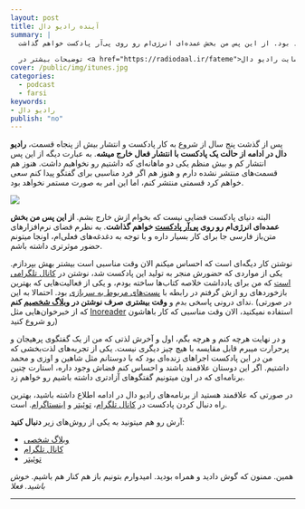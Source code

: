 ```yaml
---
layout: post
title: آینده رادیو دال
summary: |
  با انتشار قسمت چهل و هشت، رادیو دال از حالت یک پادکست با انتشار فعال خارج میشه. به عبارت دیگه از این پس انتشار کم و بیش منظم یکی دو ماهانه‌ای که تا قسمت قبل داشتیم رو نخواهیم داشت. هنوز هم اگر فرد مناسبی برای گفتگو پیدا کنم سعی خواهم کرد قسمتی منتشر کنم، اما این امر به صورت مستمر نخواهد بود. از این پس من بخش عمده‌ای انرژی‌ام رو روی پی‌آر پادکست خواهم گذاشت.

  توضیحات بیشتر در <a href="https://radiodaal.ir/fateme">سایت رادیو دال</a>.
cover: /public/img/itunes.jpg
categories:
  - podcast
  - farsi
keywords:
- رادیو دال
publish: "no"
---
```


پس از گذشت پنج سال از شروع به کار پادکست و انتشار بیش از پنجاه قسمت، **رادیو دال در ادامه از حالت یک پادکست با انتشار فعال خارج میشه**. به عبارت دیگه از این پس انتشار کم و بیش منظم یکی دو ماهانه‌ای که داشتیم رو نخواهیم داشت. هنوز هم قسمت‌های منتشر نشده دارم و هنوز هم اگر فرد مناسبی برای گفتگو پیدا کنم سعی خواهم کرد قسمتی منتشر کنم، اما این امر به صورت مستمر نخواهد بود.

<img src="{{site.baseurl}}/public/img/daal-update/PR-Podcast.png" class="small-right-cover"/>

البته دنیای پادکست فضایی نیست که بخوام ازش خارج بشم. **از این پس من بخش عمده‌ای انرژی‌ام رو روی [پی‌آر پادکست](https://prpodcast.net) خواهم گذاشت**. به نظرم فضای نرم‌افزارهای متن‌باز فارسی جا برای کار بسیار داره و با توجه به دغدغه‌های فعلی‌ام، اونجا میتونم حضور موثرتری داشته باشم.

<!-- more -->

نوشتن کار دیگه‌ای است که احساس میکنم الان وقت مناسبی است بیشتر بهش بپردازم. یکی از مواردی که حضورش منجر به تولید این پادکست شد، نوشتن در [کانال تلگرامی است](https://t.me/arashseyeholes) که من برای یادداشت خلاصه کتاب‌ها ساخته بودم، و یکی از فعالیت‌هایی که بهترین بازخوردهای رو ازش گرفتم در رابطه با [پست‌های مربوط به سربازی](https://arashtaher.ir/blog/six-years/) بود. احتمالا به این ندای درونی پاسخی بدم و **وقت بیشتری صرف نوشتن در [وبلاگ شخصیم](https://arashtaher.ir/) کنم**.
(در صورتی که از خبرخوان‌هایی مثل [Inoreader](https://www.inoreader.com/) استفاده نمیکنید، الان وقت مناسبی که کار باهاشون رو شروع کنید)

<!-- <img src="{{site.baseurl}}/public/img/daal-update/atomic-logo.jpg" class="small-cover"/>

پیش از این با بچه‌های استرینگ‌کست روی **ساخت یک مجموعه پادکست به نام [جنگ‌های هسته‌ای](https://atomicwarseries.com/)** کار کردیم. جزو اولین مجموعه پادکست‌های پریمیوم بود که [بر روی تلگرام عرضه شد](https://t.me/atomicWarsBot) و استقبال خوبی ازش صورت گرفت. امیدوارم بتونم اونجا فعالیتم رو بیشتر کنم تا فصل دوم این مجموعه رو هم منتشر کنیم. -->

و در نهایت هرچه کنم و هرچه بگم، اول و آخرش لذتی که من از یک گفتگوی پرهیجان و پرحرارت میبرم قابل مقایسه با هیچ چیز دیگری نیست. یکی از تجربه‌های لذت‌بخشی که من در این پادکست اجراهای زنده‌ای بود که با دوستانم مثل شاهین و اوزی و محمد داشتیم. اگر این دوستان علاقمند باشند و احساس کنم فضاش وجود داره، استارت چنین برنامه‌ای که در اون میتونیم گفتگوهای آزادتری داشته باشیم رو خواهم زد.

در صورتی که علاقمند هستید از برنامه‌های رادیو دال در ادامه اطلاع داشته باشید، بهترین راه دنبال کردن پادکست در 
[کانال تلگرام](https://t.me/radioDaal)، [توئیتر](https://twitter.com/radioDaal) و [اینستاگرام](https://www.instagram.com/radioDaal).
 است.

آرش رو هم میتونید به یکی از روش‌های زیر **دنبال کنید**:
- [وبلاگ شخصی](https://arashtaher.ir/)
- [کانال تلگرام](https://t.me/arashseyeholes)
- [توئیتر](https://twitter.com/arashthr)

همین. ممنون که گوش دادید و همراه بودید. امیدوارم بتونیم باز هم کنار هم باشیم. *خوش باشید. فعلا*

---
